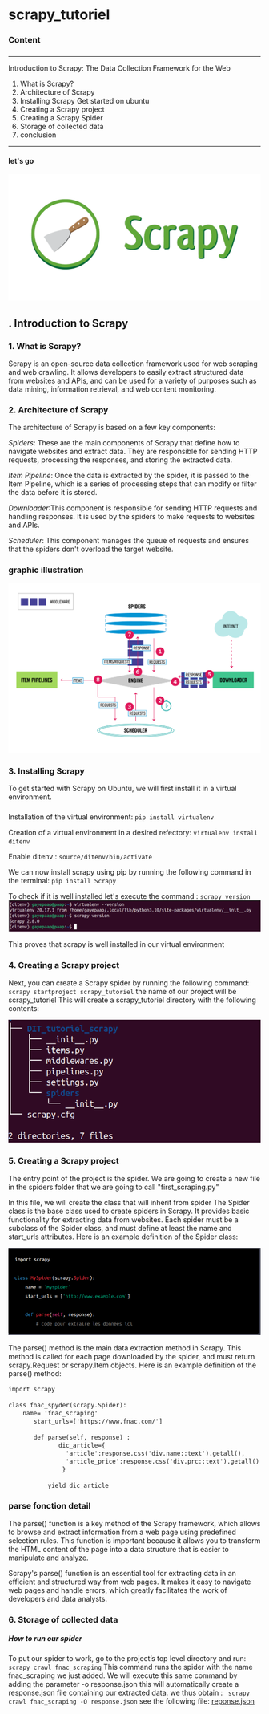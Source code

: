 # scrapy_tutoriel
### Content
###
---
 Introduction to Scrapy: The Data Collection Framework for the Web
1. What is Scrapy?
2. Architecture of Scrapy       
3. Installing Scrapy
     Get started on ubuntu
4. Creating a Scrapy project
5. Creating a Scrapy Spider
6. Storage of collected data
7. conclusion
---
#### let's go
![alt text](https://github.com/GayePaapIsaac/scrapy_tutoriel/blob/tuto/img/logoscrapy.png)

## . Introduction to Scrapy
### 1. What is Scrapy?
Scrapy is an open-source data collection framework used for web scraping and web crawling. It allows developers to easily extract structured data from websites and APIs, and can be used for a variety of purposes such as data mining, information retrieval, and web content monitoring.


### 2. Architecture of Scrapy
The architecture of Scrapy is based on a few key components:

*Spiders*: These are the main components of Scrapy that define how to navigate websites and extract data. They are responsible for sending HTTP requests, processing the responses, and storing the extracted data.

*Item Pipeline*: Once the data is extracted by the spider, it is passed to the Item Pipeline, which is a series of processing steps that can modify or filter the data before it is stored.

*Downloader*:This component is responsible for sending HTTP requests and handling responses. It is used by the spiders to make requests to websites and APIs.

*Scheduler*: This component manages the queue of requests and ensures that the spiders don't overload the target website.

### graphic illustration
![alt text](https://github.com/GayePaapIsaac/scrapy_tutoriel/blob/tuto/img/scrapy_architecture_02.png)

### 3. Installing Scrapy
To get started with Scrapy on Ubuntu, we will first install it in a virtual environment.
##### 
Installation of the virtual environment:
`pip install virtualenv`

Creation of a virtual environment in a desired refectory:
`virtualenv install ditenv`

Enable ditenv :
`source/ditenv/bin/activate`

 We can now install scrapy using pip by running the following command in the terminal:
 `pip install Scrapy`
 
 To check if it is well installed let's execute the command : `scrapy version `
 ![alt text](https://github.com/GayePaapIsaac/scrapy_tutoriel/blob/tuto/img/activationvirtualenv.png)
 
This proves that scrapy is well installed in our virtual environment

### 4. Creating a Scrapy project
Next, you can create a Scrapy spider by running the following command: 
`scrapy startproject scrapy_tutoriel` 
the name of our project will be scrapy_tutoriel
This will create a scrapy_tutoriel directory with the following contents:

![alt text](https://github.com/GayePaapIsaac/scrapy_tutoriel/blob/tuto/img/scrapy_tree.png)
 
### 5. Creating a Scrapy project
The entry point of the project is the spider. We are going to create a new file in the spiders folder that we are going to call "first_scraping.py"

In this file, we will create the class that will inherit from spider
The Spider class is the base class used to create spiders in Scrapy. It provides basic functionality for extracting data from websites. Each spider must be a subclass of the Spider class, and must define at least the name and start_urls attributes. Here is an example definition of the Spider class:

![alt text](https://github.com/GayePaapIsaac/scrapy_tutoriel/blob/tuto/img/spyder_and_parse.png)

The parse() method is the main data extraction method in Scrapy. This method is called for each page downloaded by the spider, and must return scrapy.Request or scrapy.Item objects. Here is an example definition of the parse() method:

```
import scrapy

class fnac_spyder(scrapy.Spider):
    name= 'fnac_scraping'
	   start_urls=['https://www.fnac.com/']

	   def parse(self, response) : 
		      dic_article={
		        'article':response.css('div.name::text').getall(),
		        'article_price':response.css('div.prc::text').getall()
		       }
		
		   yield dic_article
```
### parse fonction detail
The parse() function is a key method of the Scrapy framework, which allows to browse and extract information from a web page using predefined selection rules. This function is important because it allows you to transform the HTML content of the page into a data structure that is easier to manipulate and analyze.

Scrapy's parse() function is an essential tool for extracting data in an efficient and structured way from web pages. It makes it easy to navigate web pages and handle errors, which greatly facilitates the work of developers and data analysts.

### 6. Storage of collected data
##### How to run our spider
To put our spider to work, go to the project’s top level directory and run:
`scrapy crawl fnac_scraping` 
This command runs the spider with the name fnac_scraping we just added.
We will execute this same command by adding the parameter -o response.json
this will automatically create a response.json file containing our extracted data.
we thus obtain :
` scrapy crawl fnac_scraping -O response.json` 
see the following file:  [reponse.json](https://github.com/GayePaapIsaac/scrapy_tutoriel/blob/tuto/DIT_tutoriel_scrapy/DIT_tutoriel_scrapy/spiders/reponse.json)

